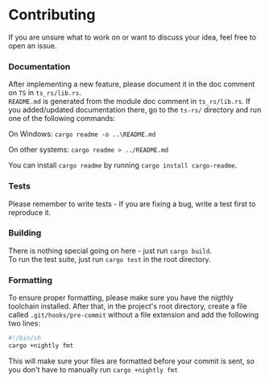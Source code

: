 # Contributing
If you are unsure what to work on or want to discuss your idea, feel free to open an issue.  

### Documentation
After implementing a new feature, please document it in the doc comment on `TS` in `ts_rs/lib.rs`.  
`README.md` is generated from the module doc comment in `ts_rs/lib.rs`. If you added/updated documentation there, go to the `ts-rs/` directory and run one of the following commands:

On Windows:
`cargo readme -o ..\README.md`

On other systems:
`cargo readme > ../README.md`

You can install `cargo readme` by running `cargo install cargo-readme`.


### Tests
Please remember to write tests - If you are fixing a bug, write a test first to reproduce it.

### Building
There is nothing special going on here - just run `cargo build`.  
To run the test suite, just run `cargo test` in the root directory.  

### Formatting
To ensure proper formatting, please make sure you have the nigthly toolchain installed.
After that, in the project's root directory, create a file called `.git/hooks/pre-commit` without a file extension and add the following two lines:
```sh
#!/bin/sh
cargo +nightly fmt
```

This will make sure your files are formatted before your commit is sent, so you don't have to manually run `cargo +nightly fmt`

